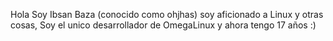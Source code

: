 Hola
Soy Ibsan Baza (conocido como ohjhas) soy aficionado a Linux y otras cosas, Soy el unico desarrollador de OmegaLinux y ahora tengo 17 años :)
